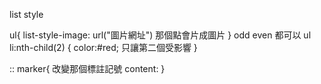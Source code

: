 list style


ul{
    list-style-image: url("圖片網址")
    那個點會片成圖片
}
                odd
                even 都可以
ul li:nth-child(2) {
    color:#red;
    只讓第二個受影響
}

:: marker{
    改變那個標註記號
    content:
}
